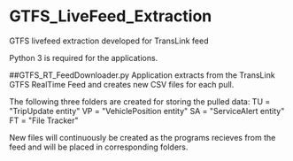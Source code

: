 # GTFS_LiveFeed_Extraction
GTFS livefeed extraction developed for TransLink feed 

Python 3 is required for the applications.

##GTFS_RT_FeedDownloader.py
Application extracts from the TransLink GTFS RealTime Feed and creates new CSV files for each pull.

The following three folders are created for storing the pulled data:
TU = "TripUpdate entity"
VP = "VehiclePosition entity"
SA = "ServiceAlert entity"
FT = "File Tracker"

New files will continuously be created as the programs recieves from the feed and will be placed in corresponding folders.
